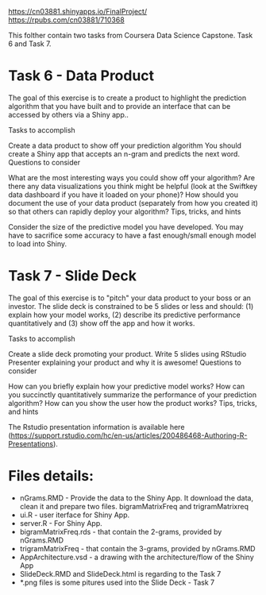 https://cn03881.shinyapps.io/FinalProject/  
https://rpubs.com/cn03881/710368

This folther contain two tasks from Coursera Data Science Capstone. Task 6 and Task 7.

# Task 6 - Data Product
The goal of this exercise is to create a product to highlight the prediction algorithm that you have built and to provide an interface that can be accessed by others via a Shiny app..

Tasks to accomplish

Create a data product to show off your prediction algorithm You should create a Shiny app that accepts an n-gram and predicts the next word.
Questions to consider

What are the most interesting ways you could show off your algorithm?
Are there any data visualizations you think might be helpful (look at the Swiftkey data dashboard if you have it loaded on your phone)?
How should you document the use of your data product (separately from how you created it) so that others can rapidly deploy your algorithm?
Tips, tricks, and hints

Consider the size of the predictive model you have developed. You may have to sacrifice some accuracy to have a fast enough/small enough model to load into Shiny. 

# Task 7 - Slide Deck
The goal of this exercise is to "pitch" your data product to your boss or an investor. The slide deck is constrained to be 5 slides or less and should: (1) explain how your model works, (2) describe its predictive performance quantitatively and (3) show off the app and how it works. 

Tasks to accomplish

Create a slide deck promoting your product. Write 5 slides using RStudio Presenter explaining your product and why it is awesome!
Questions to consider

How can you briefly explain how your predictive model works?
How can you succinctly quantitatively summarize the performance of your prediction algorithm?
How can you show the user how the product works?
Tips, tricks, and hints

The Rstudio presentation information is available here (https://support.rstudio.com/hc/en-us/articles/200486468-Authoring-R-Presentations). 

# Files details:
 - nGrams.RMD - Provide the data to the Shiny App. It download the data, clean it and prepare two files. bigramMatrixFreq and trigramMatrixreq
 - ui.R - user iterface for Shiny App.
 - server.R - For Shiny App.
 - bigramMatrixFreq.rds - that contain the 2-grams, provided by nGrams.RMD
 - trigramMatrixFreq - that contain the 3-grams, provided by nGrams.RMD
 - AppArchitecture.vsd - a drawing with the architecture/flow of the Shiny App
 - SlideDeck.RMD and SlideDeck.html is regarding to the Task 7
 - *.png files is some pitures used into the Slide Deck - Task 7
